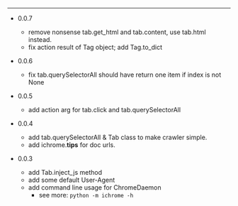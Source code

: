 


---

- 0.0.7
    - remove nonsense tab.get_html and tab.content, use tab.html instead.
    - fix action result of Tag object; add Tag.to_dict

- 0.0.6
    - fix tab.querySelectorAll should have return one item if index is not None

- 0.0.5
    - add action arg for tab.click and tab.querySelectorAll

- 0.0.4
    - add tab.querySelectorAll & Tab class to make crawler simple.
    - add ichrome.__tips__ for doc urls.

- 0.0.3
    - add Tab.inject_js method
    - add some default User-Agent
    - add command line usage for ChromeDaemon 
        - see more: `python -m ichrome -h`
